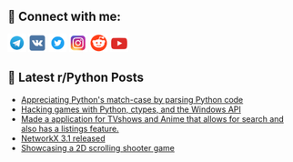 ## 🔎 Connect with me:
[<img src="https://github.com/bullbesh/bullbesh/blob/main/images/Telegram.png" width="32" height="32" />](https://t.me/bullbesh)
[<img src="https://github.com/bullbesh/bullbesh/blob/main/images/VK.png" width="32" height="32" />](https://vk.com/bullbesh)
[<img src="https://github.com/bullbesh/bullbesh/blob/main/images/Twitter.png" width="32" height="32" />](https://twitter.com/bullbesh1)
[<img src="https://github.com/bullbesh/bullbesh/blob/main/images/Instagram.png" width="32" height="32" />](https://www.instagram.com/bullbesh)
[<img src="https://github.com/bullbesh/bullbesh/blob/main/images/Reddit.png" width="32" height="32" />](https://www.reddit.com/user/bullbesh)
[<img src="https://github.com/bullbesh/bullbesh/blob/main/images/YouTube.png" width="32" height="32" />](https://www.youtube.com/channel/UCtfjRs6uzgq5mfm8S06WTcg)

## 📕 Latest r/Python Posts
<!-- BLOG-POST-LIST:START -->
- [Appreciating Python&#39;s match-case by parsing Python code](https://www.reddit.com/r/Python/comments/12e2pyb/appreciating_pythons_matchcase_by_parsing_python/)
- [Hacking games with Python, ctypes, and the Windows API](https://www.reddit.com/r/Python/comments/12e0uvn/hacking_games_with_python_ctypes_and_the_windows/)
- [Made a application for TVshows and Anime that allows for search and also has a listings feature.](https://www.reddit.com/r/Python/comments/12dy5ru/made_a_application_for_tvshows_and_anime_that/)
- [NetworkX 3.1 released](https://www.reddit.com/r/Python/comments/12dvk2r/networkx_31_released/)
- [Showcasing a 2D scrolling shooter game](https://www.reddit.com/r/Python/comments/12duqn4/showcasing_a_2d_scrolling_shooter_game/)
<!-- BLOG-POST-LIST:END -->
